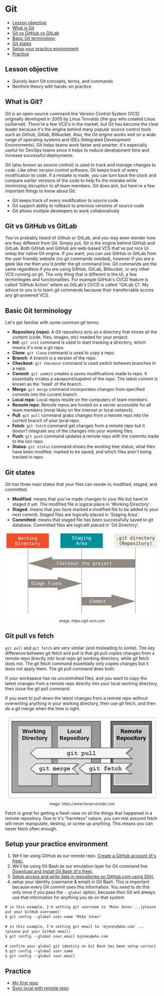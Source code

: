 # Git
* [Lesson objective](#lesson-objective)
* [What is Git](#what-is-git)
* [Git vs GitHub vs GitLab](#git-vs-github-vs-gitlab)
* [Basic Git terminology](#basic-git-terminology)
* [Git states](#git-states)
* [Setup your practice environment](#setup-your-practice-environment)
* [Practice](#practice)

## Lesson objective
* Quickly learn Git concepts, terms, and commands
* Reinfore theory with hands-on practice

## What is Git?
Git is an open-source command line Version Control System (VCS) originally developed in 2005 by Linus Torvalds (the guy who created Linux os/kernel). There're a few VCS's in the market, but Git has become the clear leader because it's the engine behind many popular source control tools such as Github, Gitlab, Bitbucket. Also, the Git engine works well on a wide range of operating systems and IDEs (Integrated Development Environments). Git helps teams work faster and smarter; it's especially useful for DevOps teams since it helps to reduce development time and increase successful deployments.

Git (also known as source control) is used to track and manage changes to code. Like other version control software, Git keeps track of every modification to code. If a mistake is made, you can turn back the clock and compare earlier versions of the code to help fix the mistake while minimizing disruption to all team members. Git does alot, but here're a few important things to know about Git:

* Git keeps track of every modification to source code
* Git support ability to rollback to previous versions of source code
* Git allows multiple developers to work collaboratively

## Git vs GitHub vs GitLab
You've probably heard of Github or GitLab, and you may even wonder how are they different from Git. Simply put, Git is the engine behind GitHub and GitLab. Both GitHub and GitHub are web-based VCS that've put nice UI ontop the native Git engine. If you want, you can use GitHub or GitLab from the user friendly website (no git commands needed), however if you are a geek like me then you'd prefer the git command line. Git commands are the same regardless if you are using GitHub, GitLab, Bitbucket, or any other VCS running on git. The only thing that is different is the UI, a few terminilogies and functionalities. For example GitHub's CI/CD feature is called 'GitHub Action' where as GitLab's CI/CD is called "GitLab CI'. My advice to you is to learn git commands because their transferrable accros any git-powered VCS.

## Basic Git terminology
Let's get familiar with some common git terms.

* **Repository (repo)**: A Git repository acts as a directory that stores all the content (code, files, images, etc) needed for your project.
* **Init**: `git init` command is used to start tracking a directory, which means it's now a git repo.
* **Clone**: `git clone` command is used to copy a repo.
* **Branch**: A branch is a version of the repo.
* **Checkout**: `git checkout` command is used switch between branches in a repo.
* **Commit**: `git commit` creates a saves modifications made to repo. It essentially crrates a savepoint/napshot of the repo. The latest commit is known as the 'head' of the branch.
* **Merge**: `git merge` command incorporates changes from specified commits into the current branch.
* **Local repo**: Local repos reside on the computers of team members.
* **Remote repo**: Remote repos are hosted on a server accessible for all team members (most likely on the internet or local network).
* **Pull**: `git pull` command grabs changes from a remote repo into the current branch of your local repo.
* **Fetch**: `git fetch` command get changes from a remote repo but it doesn't integrate any of the changes into your working files.
* **Push**: `git push` command updates a remote repo with the commits made to the locl repo.
* **Status**: `git status` command shows the working tree status; what files have been modifed, marked to be saved, and which files aren't being tracked in repo. 

## Git states
Git has three main states that your files can reside in; modified, staged, and committed.

* **Modified**: means that you've made changes to your file but have'nt staged it yet. The modified file is logical place in 'Working Directory'.
* **Staged**: means that you have marked a modified file to be added to your next commit. Staged files are logically placed in 'Staging Area'.
* **Committed**: means that staged file has been successfully saved to git database. Committed files are logicallt placed in 'Git Directory'.

<p align="center"><img src="../../images/git-areas.png" ><br/><small><i>image: https://git-scm.com</i></small></p>

## Git pull vs fetch
`git pull` and `git fetch` are very similar (and misleading to some). The key difference between git fetch and pull is that git pull copies changes from a remote repo directly into local repo git working directory, while git fetch does not. The git fetch command essentially only copies changes but it does not apply them. The git pull command does both.

If your workspace has no uncommitted files, and you want to copy the latest changes from a remote repo directly into your local working directory, then issue the git pull command.

If you want to pull down the latest changes from a remote repo without overwriting anything in your working directory, then use git fetch, and then do a git merge when the time is right.

<p align="center"><img src="../../images/git-pull-vs-fetch.gif"><br/><small><i>image: https://www.theserverside.com</i></small></p>

Fetch is great for getting a fresh view on all the things that happened in a remote repository. Due to it's "harmless" nature, you can rest assured fetch will never manipulate, destroy, or screw up anything. This means you can never fetch often enough.

## Setup your practice environment
1. We'll be using GitHub as our remote repo. [Create a GitHub acoount (it's free).](https://github.com/join)
1. We'll be using Git Bash as our emulation layer for Git command line. [Download and install Git Bash (it's free).](https://git-scm.com/downloads)
1. [Setup access and write data in repositories on GitHub.com using SSH.](https://docs.github.com/en/authentication/connecting-to-github-with-ssh/adding-a-new-ssh-key-to-your-github-account)
1. setup your identity (username & email) in Git Bash. This is important because every Git commit uses this information. You need to do this only once if you pass the `--global` option, because then Git will always use that information for anything you do on that system. 
```
# in this example, I'm setting git username to 'Mike Jones'...(please put your GitHub username)
$ git config --global user.name "Mike Jones"

# in this example, I'm setting git email to 'mjones@who.com' ...(please put your GitHub email)
$ git config --global user.email mjones@who.com

# confirm your global git identity on Git Bash has been setup correct
$ git config --global user.name
$ git config --global user.email
```

## Practice
* [My first repo](proj-01-my-first-repo.md)
* [Sync local with remote repo](proj-02-fetch-pull.md)
